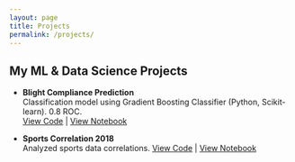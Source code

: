 ```yaml
---
layout: page
title: Projects
permalink: /projects/
---
```

## My ML & Data Science Projects
- **Blight Compliance Prediction**  
  Classification model using Gradient Boosting Classifier (Python, Scikit-learn). 0.8 ROC.  
  [View Code](https://github.com/hmortazavi89/blight-compliance-prediction/blob/b1a0e258ac3adab899e548c514149eefd97ffcef/assignment4.ipynb) | [View Notebook](https://github.com/hmortazavi89/blight-compliance-prediction)
  
- **Sports Correlation 2018**  
  Analyzed sports data correlations.
  [View Code](https://github.com/hmortazavi89/sports-correlation2018/blob/d0e7eb15bc03571713b3e610133d79269bcc67f5/assignment4.ipynb) | [View Notebook](https://github.com/hmortazavi89/sports-correlation2018.git)